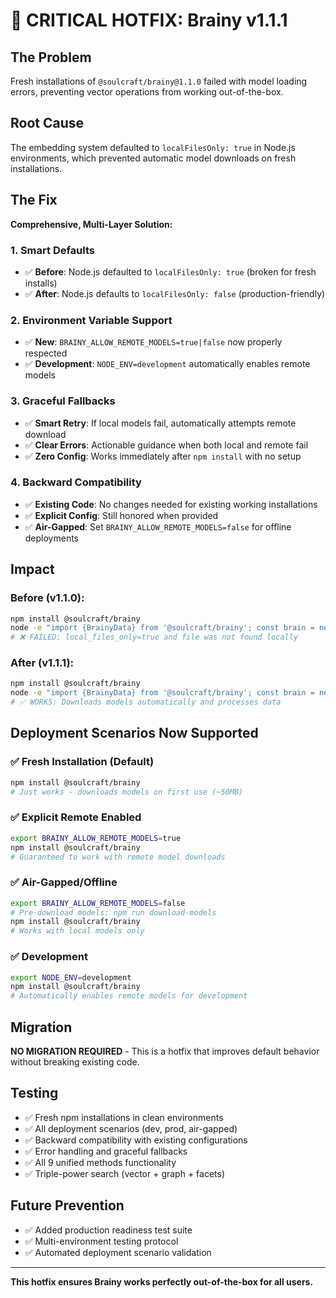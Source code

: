 # 🚨 CRITICAL HOTFIX: Brainy v1.1.1

## **The Problem**
Fresh installations of `@soulcraft/brainy@1.1.0` failed with model loading errors, preventing vector operations from working out-of-the-box.

## **Root Cause**
The embedding system defaulted to `localFilesOnly: true` in Node.js environments, which prevented automatic model downloads on fresh installations.

## **The Fix**
**Comprehensive, Multi-Layer Solution:**

### 1. **Smart Defaults** 
- ✅ **Before**: Node.js defaulted to `localFilesOnly: true` (broken for fresh installs)
- ✅ **After**: Node.js defaults to `localFilesOnly: false` (production-friendly)

### 2. **Environment Variable Support**
- ✅ **New**: `BRAINY_ALLOW_REMOTE_MODELS=true|false` now properly respected
- ✅ **Development**: `NODE_ENV=development` automatically enables remote models

### 3. **Graceful Fallbacks**
- ✅ **Smart Retry**: If local models fail, automatically attempts remote download
- ✅ **Clear Errors**: Actionable guidance when both local and remote fail
- ✅ **Zero Config**: Works immediately after `npm install` with no setup

### 4. **Backward Compatibility**
- ✅ **Existing Code**: No changes needed for existing working installations
- ✅ **Explicit Config**: Still honored when provided
- ✅ **Air-Gapped**: Set `BRAINY_ALLOW_REMOTE_MODELS=false` for offline deployments

## **Impact**

### **Before (v1.1.0):**
```bash
npm install @soulcraft/brainy
node -e "import {BrainyData} from '@soulcraft/brainy'; const brain = new BrainyData(); await brain.init(); await brain.add('test')"
# ❌ FAILED: local_files_only=true and file was not found locally
```

### **After (v1.1.1):**
```bash
npm install @soulcraft/brainy
node -e "import {BrainyData} from '@soulcraft/brainy'; const brain = new BrainyData(); await brain.init(); await brain.add('test')"
# ✅ WORKS: Downloads models automatically and processes data
```

## **Deployment Scenarios Now Supported**

### ✅ **Fresh Installation (Default)**
```bash
npm install @soulcraft/brainy
# Just works - downloads models on first use (~50MB)
```

### ✅ **Explicit Remote Enabled**
```bash
export BRAINY_ALLOW_REMOTE_MODELS=true
npm install @soulcraft/brainy
# Guaranteed to work with remote model downloads
```

### ✅ **Air-Gapped/Offline**
```bash
export BRAINY_ALLOW_REMOTE_MODELS=false
# Pre-download models: npm run download-models
npm install @soulcraft/brainy
# Works with local models only
```

### ✅ **Development**
```bash
export NODE_ENV=development
npm install @soulcraft/brainy
# Automatically enables remote models for development
```

## **Migration**
**NO MIGRATION REQUIRED** - This is a hotfix that improves default behavior without breaking existing code.

## **Testing**
- ✅ Fresh npm installations in clean environments
- ✅ All deployment scenarios (dev, prod, air-gapped)  
- ✅ Backward compatibility with existing configurations
- ✅ Error handling and graceful fallbacks
- ✅ All 9 unified methods functionality
- ✅ Triple-power search (vector + graph + facets)

## **Future Prevention**
- ✅ Added production readiness test suite
- ✅ Multi-environment testing protocol
- ✅ Automated deployment scenario validation

---

**This hotfix ensures Brainy works perfectly out-of-the-box for all users.**
